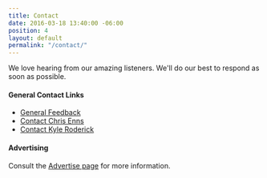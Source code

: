 ```yaml
---
title: Contact
date: 2016-03-18 13:40:00 -06:00
position: 4
layout: default
permalink: "/contact/"
---
```


We love hearing from our amazing listeners. We'll do our best to respond as soon as possible.

#### General Contact Links

* [General Feedback][1]
* [Contact Chris Enns][2]
* [Contact Kyle Roderick][3]

#### Advertising

Consult the [Advertise page][4] for more information.

[1]: mailto:contact@goodstuff.fm?subject=%5BGoodstuff%20FM%5D%20General%20Feedback
[2]: mailto:chris@goodstuff.fm?subject=%5BGoodstuff%20FM%5D%20Contact
[3]: mailto:kyle@goodstuff.fm?subject=%5BGoodstuff%20FM%5D%20Contact
[4]: /advertise
